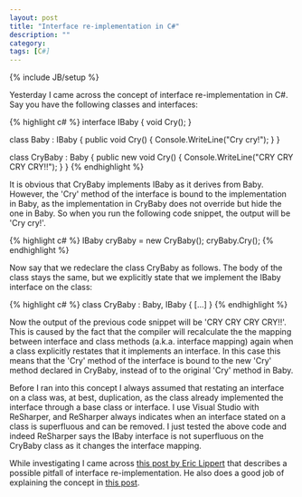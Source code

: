 ```yaml
---
layout: post
title: "Interface re-implementation in C#"
description: ""
category: 
tags: [C#]
---
```

{% include JB/setup %}

Yesterday I came across the concept of interface re-implementation in C#. Say you have the following classes and interfaces:

{% highlight c# %}
interface IBaby
{
  void Cry();
}

class Baby : IBaby
{
  public void Cry()
  {
    Console.WriteLine("Cry cry!");
  }
}

class CryBaby : Baby
{
  public new void Cry()
  {
    Console.WriteLine("CRY CRY CRY CRY!!");
  }
}
{% endhighlight %}

It is obvious that CryBaby implements IBaby as it derives from Baby. However, the 'Cry' method of the interface is bound to the implementation in Baby, as the implementation in CryBaby does not override but hide the one in Baby. So when you run the following code snippet, the output will be 'Cry cry!'.

{% highlight c# %}
IBaby cryBaby = new CryBaby();
cryBaby.Cry();
{% endhighlight %}

Now say that we redeclare the class CryBaby as follows. The body of the class stays the same, but we explicitly state that we implement the IBaby interface on the class:

{% highlight c# %}
class CryBaby : Baby, IBaby
{
  [...]
}
{% endhighlight %}

Now the output of the previous code snippet will be 'CRY CRY CRY CRY!!'. This is caused by the fact that the compiler will recalculate the the mapping between interface and class methods (a.k.a. interface mapping) again when a class explicitly restates that it implements an interface. In this case this means that the 'Cry' method of the interface is bound to the new 'Cry' method declared in CryBaby, instead of to the original 'Cry' method in Baby.

Before I ran into this concept I always assumed that restating an interface on a class was, at best, duplication, as the class already implemented the interface through a base class or interface. I use Visual Studio with ReSharper, and ReSharper always indicates when an interface stated on a class is superfluous and can be removed. I just tested the above code and indeed ReSharper says the IBaby interface is not superfluous on the CryBaby class as it changes the interface mapping.

While investigating I came across [this post by Eric Lippert](http://blogs.msdn.com/b/ericlippert/archive/2011/12/08/so-many-interfaces-part-two.aspx) that describes a possible pitfall of interface re-implementation. He also does a good job of explaining the concept in [this post](http://blogs.msdn.com/b/ericlippert/archive/2011/04/04/so-many-interfaces.aspx).
